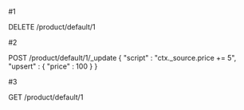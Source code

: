 #1

DELETE /product/default/1

#2

POST /product/default/1/_update
{
    "script" : "ctx._source.price += 5",
    "upsert" : {
        "price" : 100
    }
}

#3

GET /product/default/1